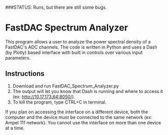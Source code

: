 ###STATUS:  Runs, but there are still some bugs.

# FastDAC Spectrum Analyzer

This program allows a user to analyze the power spectral density of a FastDAC's ADC channels.  The code is written in Python and uses a Dash (by Plotly) based interface with built in controls over various input parameters.

## Instructions

1. Download and run FastDAC_Spectrum_Analyzer.py
2. The output will let you know that Dash is running and where to access it (ex: http://10.17.173.64:8050/).
3. To kill the program, type CTRL+C in terminal.

If you plan on accessing the interface on a different device, both the computer and the device must be connected to the same network (ex: Ampel 111 network).  You cannot use the interface on more than one device at a time.
